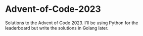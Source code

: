 # Advent-of-Code-2023
Solutions to the Advent of Code 2023. I'll be using Python for the leaderboard but write the solutions in Golang later.
